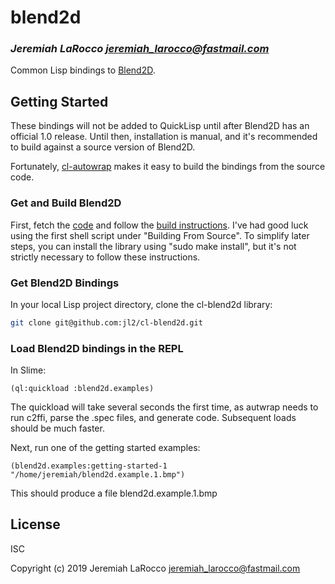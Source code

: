 # blend2d
### _Jeremiah LaRocco <jeremiah_larocco@fastmail.com>_

Common Lisp bindings to [Blend2D](https://github.com/blend2d/blend2d).

## Getting Started
These bindings will not be added to QuickLisp until after Blend2D has an official 1.0 release.  Until then, installation is manual, and it's recommended to build against a source version of Blend2D.

Fortunately, [cl-autowrap](https://github.com/jl2/cl-autowrap) makes it easy to build the bindings from the source code.

### Get and Build  Blend2D
First, fetch the [code](https://github.com/blend2d/blend2d) and follow the [build instructions](https://blend2d.com/download.html).  I've had good luck using the first shell script under "Building From Source".  To simplify later steps, you can install the library using "sudo make install", but it's not strictly necessary to follow these instructions.

### Get Blend2D Bindings
In your local Lisp project directory, clone the cl-blend2d library:

```Bash
git clone git@github.com:jl2/cl-blend2d.git
```

### Load Blend2D bindings in the REPL
In Slime:

```Common Lisp
(ql:quickload :blend2d.examples)
```

The quickload will take several seconds the first time, as autwrap needs to run c2ffi, parse the .spec files, and generate code.  Subsequent loads should be much faster.

Next, run one of the getting started examples:

```Common Lisp
(blend2d.examples:getting-started-1 "/home/jeremiah/blend2d.example.1.bmp")
```

This should produce a file blend2d.example.1.bmp


## License
ISC

Copyright (c) 2019 Jeremiah LaRocco <jeremiah_larocco@fastmail.com>


